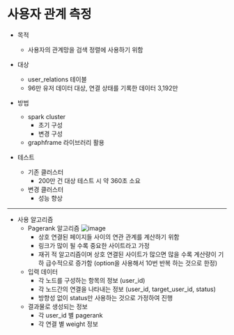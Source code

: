 # 사용자 관계 측정

- 목적
  - 사용자의 관계망을 검색 정렬에 사용하기 위함
- 대상
  - user_relations 테이블
  - 96만 유저 데이터 대상, 연결 상태를 기록한 데이터 3,192만
- 방법
  - spark cluster
    - 초기 구성
    - 변경 구성
  - graphframe 라이브러리 활용

- 테스트
  - 기존 클러스터
    - 200만 건 대상 테스트 시 약 360초 소요
  - 변경 클러스터
    - 성능 향상
---

- 사용 알고리즘
  - Pagerank 알고리즘
  ![image](https://en.wikipedia.org/wiki/PageRank#/media/File:PageRank-hi-res.png)
    - 상호 연결된 페이지들 사이의 연관 관계를 계산하기 위함
    - 링크가 많이 될 수록 중요한 사이트라고 가정
    - 재귀 적 알고리즘이며 상호 연결된 사이트가 많으면 많을 수록 계산량이 기하 급수적으로 증가함 (option을 사용해서 10번 반복 하는 것으로 한정)
  - 입력 데이터
    - 각 노드를 구성하는 항목의 정보 (user_id)
    - 각 노드간의 연결을 나타내는 정보 (user_id, target_user_id, status)
    - 방향성 없이 status만 사용하는 것으로 가정하여 진행
  - 결과물로 생성되는 정보
    - 각 user_id 별 pagerank
    - 각 연결 별 weight 정보
